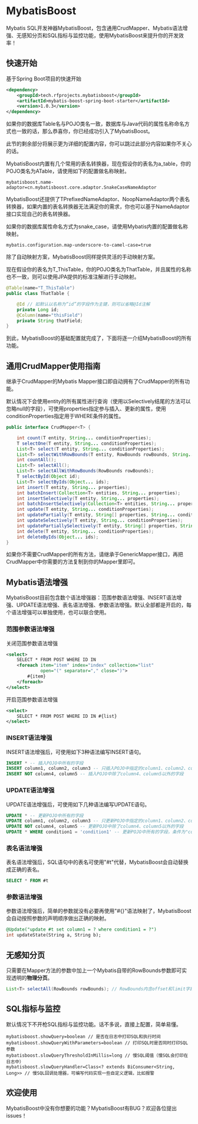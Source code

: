 # MybatisBoost

Mybatis SQL开发神器MybatisBoost，包含通用CrudMapper、Mybatis语法增强、无感知分页和SQL指标与监控功能，使用MybatisBoost来提升你的开发效率！

## 快速开始

基于Spring Boot项目的快速开始

```xml
<dependency>
    <groupId>tech.rfprojects.mybatisboost</groupId>
    <artifactId>mybatis-boost-spring-boot-starter</artifactId>
    <version>1.0.3</version>
</dependency>
```

如果你的数据库Table名与POJO类名一致，数据库与Java代码的属性名称命名方式也一致的话，那么恭喜你，你已经成功引入了MybatisBoost。

此节的剩余部分将展示更为详细的配置内容，你可以跳过此部分内容如果你不关心的话。

MybatisBoost内置有几个常用的表名转换器，现在假设你的表名为a_table，你的POJO类名为ATable，请使用如下的配置做名称映射。

```
mybatisboost.name-adaptor=cn.mybatisboost.core.adaptor.SnakeCaseNameAdaptor
```

MybatisBoost还提供了TPrefixedNameAdaptor、NoopNameAdaptor两个表名转换器，如果内置的表名转换器无法满足你的需求，你也可以基于NameAdaptor接口实现自己的表名转换器。

如果你的数据库属性命名方式为snake_case，请使用Mybatis内置的配置做名称映射。

```
mybatis.configuration.map-underscore-to-camel-case=true
```

除了自动映射方案，MybatisBoost同样提供灵活的手动映射方案。

现在假设你的表名为T_ThisTable，你的POJO类名为ThatTable，并且属性的名称也不一致，则可以使用JPA提供的标准注解进行手动映射。

```java
@Table(name="T_ThisTable")
public class ThatTable {

    @Id // 如默认以名称为“id”的字段作为主键，则可以省略@Id注解
    private Long id;
    @Column(name="thisField")
    private String thatField;
}
```

到此，MybatisBoost的基础配置就完成了，下面将逐一介绍MybatisBoost的所有功能。

## 通用CrudMapper使用指南

继承于CrudMapper<T>的Mybatis Mapper接口即自动拥有了CrudMapper的所有功能。

默认情况下会使用entity的所有属性进行查询（使用以Selectively结尾的方法可以忽略null的字段），可使用properties指定参与插入、更新的属性，使用conditionProperties指定用于WHERE条件的属性。

```java
public interface CrudMapper<T> {

    int count(T entity, String... conditionProperties);
    T selectOne(T entity, String... conditionProperties);
    List<T> select(T entity, String... conditionProperties);
    List<T> selectWithRowBounds(T entity, RowBounds rowBounds, String... conditionProperties);
    int countAll();
    List<T> selectAll();
    List<T> selectAllWithRowBounds(RowBounds rowBounds);
    T selectById(Object id);
    List<T> selectByIds(Object... ids);
    int insert(T entity, String... properties);
    int batchInsert(Collection<T> entities, String... properties);
    int insertSelectively(T entity, String... properties);
    int batchInsertSelectively(Collection<T> entities, String... properties);
    int update(T entity, String... conditionProperties);
    int updatePartially(T entity, String[] properties, String... conditionProperties);
    int updateSelectively(T entity, String... conditionProperties);
    int updatePartiallySelectively(T entity, String[] properties, String... conditionProperties);
    int delete(T entity, String... conditionProperties);
    int deleteByIds(Object... ids);
}
```

如果你不需要CrudMapper的所有方法，请继承于GenericMapper<T>接口，再把CrudMapper中你需要的方法复制到你的Mapper里即可。

## Mybatis语法增强

MybatisBoost目前包含数个语法增强器：范围参数语法增强、INSERT语法增强、UPDATE语法增强、表名语法增强、参数语法增强。默认全部都是开启的，每个语法增强可以单独使用，也可以联合使用。

### 范围参数语法增强

关闭范围参数语法增强
```xml
<select>
    SELECT * FROM POST WHERE ID IN
    <foreach item="item" index="index" collection="list"
             open="(" separator="," close=")">
        #{item}
    </foreach>
</select>
```

开启范围参数语法增强
```xml
<select>
    SELECT * FROM POST WHERE ID IN #{list}
</select>
```

### INSERT语法增强

INSERT语法增强后，可使用如下3种语法编写INSERT语句。

```sql
INSERT * -- 插入POJO中所有的字段
INSERT column1, column2, column3 -- 只插入POJO中指定的column1、column2、column3三个字段
INSERT NOT column4, column5 -- 插入POJO中除了column4、column5以外的字段
```

### UPDATE语法增强

UPDATE语法增强后，可使用如下几种语法编写UPDATE语句。

```sql
UPDATE * -- 更新POJO中所有的字段
UPDATE column1, column2, column3 -- 只更新POJO中指定的column1、column2、column3三个字段
UPDATE NOT column4, column5 -- 更新POJO中除了column4、column5以外的字段
UPDATE * WHERE condition1 = 'condition1' -- 更新POJO中所有的字段，条件为"condition1 = 'condition1'"
```

### 表名语法增强

表名语法增强后，SQL语句中的表名可使用"#t"代替，MybatisBoost会自动替换成正确的表名。

```sql
SELECT * FROM #t
```

### 参数语法增强

参数语法增强后，简单的参数就没有必要再使用"#{}"语法映射了，MybatisBoost会自动按照参数的声明顺序做出正确的映射。

```sql
@Update("update #t set column1 = ? where condition1 = ?")
int updateState(String a, String b);
```

## 无感知分页

只需要在Mapper方法的参数中加上一个Mybatis自带的RowBounds参数即可实现透明的**物理分页**。

```java
List<T> selectAll(RowBounds rowBounds); // RowBounds内含offset和limit字段
```

## SQL指标与监控

默认情况下不开枪SQL指标与监控功能。话不多说，直接上配置，简单易懂。

```
mybatisboost.showQuery=boolean // 是否在日志中打印SQL和执行时间
mybatisboost.showQueryWithParameters=boolean // 打印SQL时是否同时打印SQL参数
mybatisboost.slowQueryThresholdInMillis=long // 慢SQL阈值（慢SQL会打印在日志中）
mybatisboost.slowQueryHandler=Class<? extends BiConsumer<String, Long>> // 慢SQL回调处理器，可编写代码实现一些自定义逻辑，比如报警
```

## 欢迎使用

MybatisBoost中没有你想要的功能？MybatisBoost有BUG？欢迎各位提出issues！